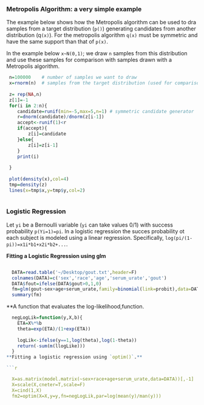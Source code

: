 
### Metropolis Algorithm: a very simple example


The example below shows how the Metropolis algorithm can be used to dra samples from a target distribution (`p()`) generating candidates 
from another distribution (q`(x)`). For the metropolis algorithm `q(x)` must be symmetric and have the same support than that of `p(x)`.

In the example below `x~N(0,1)`; we draw `n` samples from this distribution and use these samples for comparison with samples drawn
with a Metropolis algorithm.

```r
 n=100000    # number of samples we want to draw
 x=rnorm(n)  # samples from the target distribution (used for comparison only).
 
 z= rep(NA,n) 
 z[1]=-1
 for(i in 2:n){
 	candidate=runif(min=-5,max=5,n=1) # symmetric candidate generator
 	r=dnorm(candidate)/dnorm(z[i-1])
 	accept<-runif(1)<r
 	if(accept){
 		z[i]=candidate
 	}else{
 		z[i]=z[i-1]
 	}
 	print(i)
 	
 }
 
 plot(density(x),col=4)
 tmp=density(z)
 lines(x=tmp$x,y=tmp$y,col=2)
 
```


### Logistic Regression

Let `yi` be a Bernoulli variable (`yi` can take values 0/1) with success probability `p(Yi=1)=pi`.
In a logistic regression the succes probability ot each subject is modeled using a linear regression. Specifically,
`log(pi/(1-pi))=x1i*b1+x2i*b2+...`.


**Fitting a Logistic Regression using glm**

```r	

  DATA=read.table('~/Desktop/gout.txt',header=F)
  colnames(DATA)=c('sex','race','age','serum_urate','gout')
  DATA$fout=ifelse(DATA$gout>0,1,0)
  fm=glm(gout~sex+age+serum_urate,family=binomial(link=probit),data=DATA)
  summary(fm)

```
**A function that evaluates the log-likelihood,function.

```r
  negLogLik=function(y,X,b){
  	ETA=X%*%b
  	theta=exp(ETA)/(1+exp(ETA))
  	
  	logLik<-ifelse(y==1,log(theta),log(1-theta))
  	return(-sum(m(llogLike)))
  }
**Fitting a logistic regression using `optim()`.**

```r

  X=as.matrix(model.matrix(~sex+race+age+serum_urate,data=DATA))[,-1]
  X=scale(X,cneter=T,scale=F)
  X=cind(1,X)
  fm2=optim(X=X,y=y,fn=negLogLik,par=log(mean(y)/man(y)))
  
  
```
